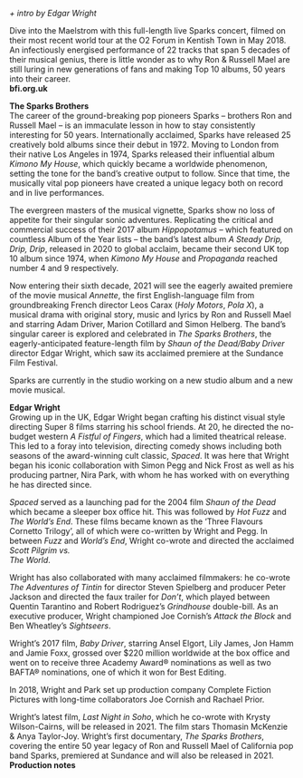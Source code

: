 
_+ intro by Edgar Wright_

Dive into the Maelstrom with this full-length live Sparks concert, filmed on their most recent world tour at the O2 Forum in Kentish Town in May 2018.  
An infectiously energised performance of 22 tracks that span 5 decades of their musical genius, there is little wonder as to why Ron & Russell Mael are still luring in new generations of fans and making Top 10 albums, 50 years into their career.<br>
**bfi.org.uk**<br>

**The Sparks Brothers**<br>
The career of the ground-breaking pop pioneers Sparks – brothers Ron and Russell Mael – is an immaculate lesson in how to stay consistently interesting for 50 years. Internationally acclaimed, Sparks have released 25 creatively bold albums since their debut in 1972. Moving to London from their native Los Angeles in 1974, Sparks released their influential album _Kimono My House_, which quickly became a worldwide phenomenon, setting the tone for the band’s creative output to follow. Since that time, the musically vital pop pioneers have created a unique legacy both on record and in live performances.

The evergreen masters of the musical vignette, Sparks show no loss of appetite for their singular sonic adventures. Replicating the critical and commercial success of their 2017 album _Hippopotamus_ – which featured on countless Album of the Year lists – the band’s latest album _A Steady Drip, Drip, Drip_, released in 2020 to global acclaim, became their second UK top 10 album since 1974, when _Kimono My House_ and _Propaganda_ reached number 4 and 9 respectively.

Now entering their sixth decade, 2021 will see the eagerly awaited premiere of the movie musical _Annette_, the first English-language film from groundbreaking French director Leos Carax (_Holy Motors_, _Pola X_), a musical drama with original story, music and lyrics by Ron and Russell Mael and starring Adam Driver, Marion Cotillard and Simon Helberg. The band’s singular career is explored and celebrated in _The Sparks Brothers_, the eagerly-anticipated feature-length film by _Shaun of the Dead/Baby Driver_ director Edgar Wright, which saw its acclaimed premiere at the Sundance Film Festival.

Sparks are currently in the studio working on a new studio album and a new movie musical.<br>

**Edgar Wright**<br>
Growing up in the UK, Edgar Wright began crafting his distinct visual style directing Super 8 films starring his school friends. At 20, he directed the no-budget western _A Fistful of Fingers_, which had a limited theatrical release.  
This led to a foray into television, directing comedy shows including both seasons of the award-winning cult classic, _Spaced_. It was here that Wright began his iconic collaboration with Simon Pegg and Nick Frost as well as his producing partner, Nira Park, with whom he has worked with on everything he has directed since.

_Spaced_ served as a launching pad for the 2004 film _Shaun of the Dead_ which became a sleeper box office hit. This was followed by _Hot Fuzz_ and  
_The World’s End_. These films became known as the ‘Three Flavours Cornetto Trilogy’, all of which were co-written by Wright and Pegg. In between _Fuzz_ and _World’s End_, Wright co-wrote and directed the acclaimed _Scott Pilgrim vs.  
The World_.

Wright has also collaborated with many acclaimed filmmakers: he co-wrote _The Adventures of Tintin_ for director Steven Spielberg and producer Peter Jackson and directed the faux trailer for _Don’t_, which played between Quentin Tarantino and Robert Rodriguez’s _Grindhouse_ double-bill. As an executive producer, Wright championed Joe Cornish’s _Attack the Block_ and Ben Wheatley’s _Sightseers_.

Wright’s 2017 film, _Baby Driver_, starring Ansel Elgort, Lily James, Jon Hamm and Jamie Foxx, grossed over $220 million worldwide at the box office and went on to receive three Academy Award® nominations as well as two BAFTA® nominations, one of which it won for Best Editing.

In 2018, Wright and Park set up production company Complete Fiction Pictures with long-time collaborators Joe Cornish and Rachael Prior.

Wright’s latest film, _Last Night in Soho_, which he co-wrote with Krysty Wilson-Cairns, will be released in 2021. The film stars Thomasin McKenzie & Anya Taylor-Joy. Wright’s first documentary, _The Sparks Brothers_, covering the entire 50 year legacy of Ron and Russell Mael of California pop band Sparks, premiered at Sundance and will also be released in 2021.<br>
**Production notes**
<!--stackedit_data:
eyJoaXN0b3J5IjpbNDI1Njg1OTZdfQ==
-->